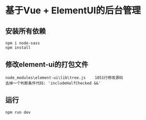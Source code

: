 # 基于Vue + ElementUI的后台管理

## 安装所有依赖
    npm i node-sass 
    npm install

## 修改element-ui的打包文件
    node_modules\element-ui\lib\tree.js    1051行修改源码
    去掉一个判断条件代码: 'includeHalfChecked &&'

## 运行
    npm run dev

